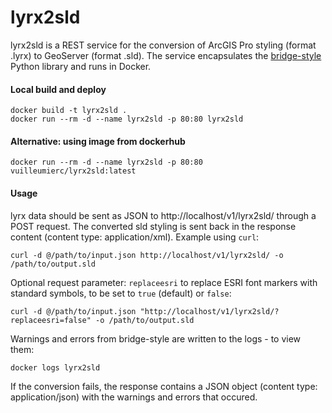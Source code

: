 # lyrx2sld
lyrx2sld is a REST service for the conversion of ArcGIS Pro styling (format .lyrx) to GeoServer (format .sld). The service encapsulates the [bridge-style](https://github.com/camptocamp/bridge-style) Python library and runs in Docker.

#### Local build and deploy
```
docker build -t lyrx2sld .
docker run --rm -d --name lyrx2sld -p 80:80 lyrx2sld
```

#### Alternative: using image from dockerhub
```
docker run --rm -d --name lyrx2sld -p 80:80 vuilleumierc/lyrx2sld:latest
```

#### Usage
lyrx data should be sent as JSON to http://localhost/v1/lyrx2sld/ through a POST request. The converted sld styling is sent back in the response content (content type: application/xml). Example using `curl`:
```
curl -d @/path/to/input.json http://localhost/v1/lyrx2sld/ -o /path/to/output.sld
```

Optional request parameter: `replaceesri` to replace ESRI font markers with standard symbols, to be set to `true` (default) or `false`:
```
curl -d @/path/to/input.json "http://localhost/v1/lyrx2sld/?replaceesri=false" -o /path/to/output.sld
```
Warnings and errors from bridge-style are written to the logs - to view them:
```
docker logs lyrx2sld
```

If the conversion fails, the response contains a JSON object (content type: application/json) with the warnings and errors that occured.

